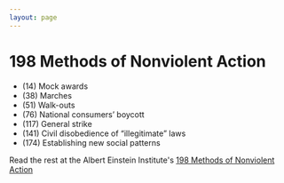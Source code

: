 ```yaml
---
layout: page
---
```


198 Methods of Nonviolent Action
=================


* (14) Mock awards
* (38) Marches
* (51) Walk-outs
* (76) National consumers’ boycott
* (117) General strike
* (141) Civil disobedience of “illegitimate” laws
* (174) Establishing new social patterns

Read the rest at the Albert Einstein Institute's [198 Methods of Nonviolent Action](https://www.aeinstein.org/nonviolentaction/198-methods-of-nonviolent-action/)

